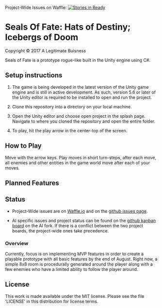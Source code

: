 Project-Wide Issues on Waffle: [![Stories in Ready](https://badge.waffle.io/legitbiz/SealsOfFate.svg?label=ready&title=Ready)](http://waffle.io/legitbiz/SealsOfFate)

# Seals Of Fate: Hats of Destiny; Icebergs of Doom

Copyright © 2017 A Legitimate Buisness

Seals of Fate is a prototype rogue-like built in the Unity engine using C#. 

## Setup instructions

1. The game is being developed in the latest version of the Unity game engine and is still in active development. As such, version 5.6 or later of the Unity editor is required to be installed to open and run the project.

1. Clone this repository into a directory on your local machine.

1. Open the Unity editor and choose open project in the splash page. Navigate to where you cloned the repository and open the entire folder.

1.  To play, hit the play arrow in the center-top of the screen.

## How to Play

Move with the arrow keys. Play moves in short turn-steps, after each move, all enemies and other entities in the game world move after each of your moves.

## Planned Features


## Status

* Project-Wide issues are on [Waffle.io](http://waffle.io/legitbiz/SealsOfFate) and on the [github issues page](https://github.com/legitbiz/SealsOfFate/issues).

* AI specific issues and project status can be found on the [github kanban board](https://github.com/Zonr0/SealsOfFate/projects/1) on the AI fork. If there is a conflict between the two project boards, the project-wide ones take precedence.

### Overview
Currently, focus is on implementing MVP features in order to create a playable prototype with all basic features by the end of August. Right now, a simple 8x8 room is procedurally generated around the player along with a few enemies who have a limited ability to follow the player around.

## License

This work is made available under the MIT license. Please see the file 'LICENSE' in this distribution for license terms.

